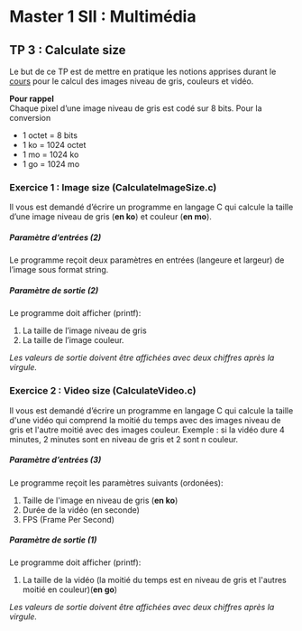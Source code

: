 # Master 1 SII : Multimédia

## TP 3 : Calculate size
Le but de ce TP est de mettre en pratique les notions apprises durant le [cours](https://canvas.instructure.com/courses/4077355/files/164844328?module_item_id=59396783) pour le calcul des images niveau de gris, couleurs et vidéo.


**Pour rappel**  
Chaque pixel d’une image niveau de gris est codé sur 8 bits.
Pour la conversion  
  
* 1 octet = 8 bits  
* 1 ko = 1024 octet  
* 1 mo = 1024 ko  
* 1 go = 1024 mo  

### Exercice 1 : Image size (CalculateImageSize.c)

Il vous est demandé d’écrire un programme en langage C qui calcule la taille d’une image niveau de gris (**en ko**) et couleur (**en mo**).  

##### Paramètre d’entrées (2)
Le programme reçoit deux paramètres en entrées (langeure et largeur) de l’image sous format string.

##### Paramètre de sortie (2)
Le programme doit afficher (printf):  
1. La taille de l’image niveau de gris  
2. La taille de l’image couleur.  

_Les valeurs de sortie doivent être affichées avec deux chiffres après la virgule._
  
  
### Exercice 2 : Video size (CalculateVideo.c)
  
Il vous est demandé d’écrire un programme en langage C qui calcule la taille d'une vidéo qui comprend la moitié du temps avec des images niveau de gris et l'autre moitié avec des images  couleur. Exemple : si la vidéo dure 4 minutes, 2 minutes sont en niveau de gris et 2 sont n couleur.  
  
##### Paramètre d’entrées (3)
Le programme reçoit les paramètres suivants (ordonées):  
1. Taille de l'image en niveau de gris (**en ko**)  
2. Durée de la vidéo (en seconde)  
3. FPS (Frame Per Second)  
  
##### Paramètre de sortie (1)
Le programme doit afficher (printf):  
1. La taille de la vidéo (la moitié du temps est en niveau de gris et l'autres moitié en couleur)(**en go**)  
  
_Les valeurs de sortie doivent être affichées avec deux chiffres après la virgule._
